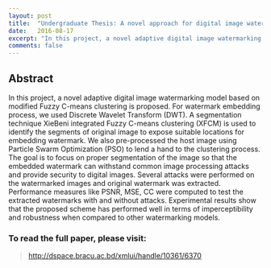 ```yaml
---
layout: post
title:  "Undergraduate Thesis: A novel approach for digital image watermarking"
date:   2016-08-17
excerpt: "In this project, a novel adaptive digital image watermarking model based on modified Fuzzy C-means clustering is proposed."
comments: false
---
```


## Abstract

In this project, a novel adaptive digital image watermarking model based on modified Fuzzy C-means clustering is proposed. For watermark embedding process, we used Discrete Wavelet Transform (DWT). A segmentation technique XieBeni integrated Fuzzy C-means clustering (XFCM) is used to identify the segments of original image to expose suitable locations for embedding watermark. We also pre-processed the host image using Particle Swarm Optimization (PSO) to lend a hand to the clustering process. The goal is to focus on proper segmentation of the image so that the embedded watermark can withstand common image processing attacks and provide security to digital images. Several attacks were performed on the watermarked images and original watermark was extracted. Performance measures like PSNR, MSE, CC were computed to test the extracted watermarks with and without attacks. Experimental results show that the proposed scheme has performed well in terms of imperceptibility and robustness when compared to other watermarking models.

### To read the full paper, please visit:

> http://dspace.bracu.ac.bd/xmlui/handle/10361/6370
